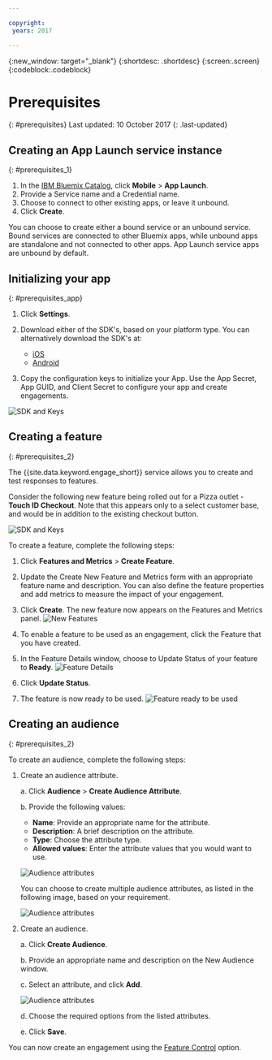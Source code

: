 ```yaml
---

copyright:
 years: 2017

---
```


{:new_window: target="_blank"}
{:shortdesc: .shortdesc}
{:screen:.screen}
{:codeblock:.codeblock}

# Prerequisites
{: #prerequisites}
Last updated: 10 October 2017
{: .last-updated}


## Creating an App Launch service instance
{: #prerequisites_1}

1. In the [IBM Bluemix Catalog](https://console.ng.bluemix.net/catalog/), click **Mobile** > **App Launch**.
2. Provide a Service name and a Credential name.
3. Choose to connect to other existing apps, or leave it unbound.
4. Click **Create**.


You can choose to create either a bound service or an unbound service. Bound services are connected to other Bluemix apps, while unbound apps are standalone and not connected to other apps. App Launch service apps are unbound by default.

## Initializing your app
{: #prerequisites_app}

1. Click **Settings**.
1. Download either of the SDK's, based on your platform type. You can alternatively download the SDK's at: 
	- [iOS](https://github.ibm.com/Engage/bms-clientsdk-ios-swift-engage)
	- [Android](https://github.ibm.com/Engage/bms-clientsdk-android-engage)

2. Copy the configuration keys to initialize your App. Use the App Secret, App GUID, and Client Secret to configure your app and create engagements.

![SDK and Keys](images/engagement_settings.gif)

## Creating a feature
{: #prerequisites_2}

The {{site.data.keyword.engage_short}} service allows you to create and test responses to features. 

Consider the following new feature being rolled out for a Pizza outlet - **Touch ID Checkout**. Note that this appears only to a select customer base, and would be in addition to the existing checkout button.

![SDK and Keys](images/feature_touchid_checkout.gif)


To create a feature, complete the following steps:

1. Click **Features and Metrics** > **Create Feature**.

2. Update the Create New Feature and Metrics form with an appropriate feature name and description. You can also define the feature properties and add metrics to measure the impact of your engagement.

3. Click **Create**. The new feature now appears on the Features and Metrics panel. 
![New Features](images/feature_creating.gif)

4. To enable a feature to be used as an engagement, click the Feature that you have created.

5. In the Feature Details window, choose to Update Status of your feature to **Ready**.
![Feature Details](images/feature_details.gif)

6. Click **Update Status**.

7. The feature is now ready to be used.
![Feature ready to be used](images/feature_multiple_1.gif)


## Creating an audience
{: #prerequisites_2}

To create an audience, complete the following steps:

1. Create an audience attribute. 

	a. Click **Audience** > **Create Audience Attribute**.

	b. Provide the following values:

	- **Name**: Provide an appropriate name for the attribute.
	- **Description**: A brief description on the attribute.
	- **Type**:	Choose the attribute type.
	- **Allowed values**: Enter the attribute values that you would want to use.

	![Audience attributes](images/audience_attribute_creation.gif)

	You can choose to create multiple audience attributes, as listed in the following image, based on your requirement.
	
	![Audience attributes](images/audience_attributes.gif)


2. Create an audience.

	a. Click **Create Audience**.

	b. Provide an appropriate name and description on the New Audience window.

	c. Select an attribute, and click **Add**.

	![Audience attributes](images/audience_platforms.gif)

	d. Choose the required options from the listed attributes.

	e. Click **Save**.

You can now create an engagement using the [Feature Control](app_feature_toggle.html) option.